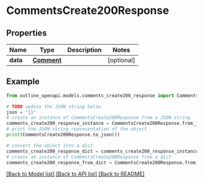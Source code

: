 # CommentsCreate200Response


## Properties

Name | Type | Description | Notes
------------ | ------------- | ------------- | -------------
**data** | [**Comment**](Comment.md) |  | [optional] 

## Example

```python
from outline_openapi.models.comments_create200_response import CommentsCreate200Response

# TODO update the JSON string below
json = "{}"
# create an instance of CommentsCreate200Response from a JSON string
comments_create200_response_instance = CommentsCreate200Response.from_json(json)
# print the JSON string representation of the object
print(CommentsCreate200Response.to_json())

# convert the object into a dict
comments_create200_response_dict = comments_create200_response_instance.to_dict()
# create an instance of CommentsCreate200Response from a dict
comments_create200_response_from_dict = CommentsCreate200Response.from_dict(comments_create200_response_dict)
```
[[Back to Model list]](../README.md#documentation-for-models) [[Back to API list]](../README.md#documentation-for-api-endpoints) [[Back to README]](../README.md)


